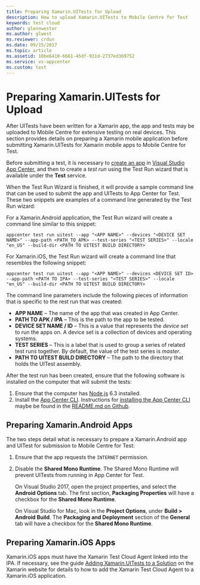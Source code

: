 ```yaml
---
title: Preparing Xamarin.UITests for Upload
description: How to upload Xamarin.UITests to Mobile Centre for Test
keywords: test cloud
author: glennwester
ms.author: glwest
ms.reviewer: crdun
ms.date: 09/15/2017
ms.topic: article
ms.assetid: 10be6410-6661-45df-931d-2737ed369752
ms.service: vs-appcenter
ms.custom: test
---
```


# Preparing Xamarin.UITests for Upload 

After UITests have been written for a Xamarin app, the app and tests may be uploaded to Mobile Centre for extensive testing on real devices. This section provides details on preparing a Xamarin mobile application before submitting Xamarin.UITests for Xamarin mobile apps to Mobile Centre for Test. 

Before submitting a test, it is necessary to [create an app](../dashboard/creating-and-managing-apps.md) in [Visual Studio App Center](https://appcenter.ms/), and then to create a _test run_ using the Test Run wizard that is available under the **Test** service.

When the Test Run Wizard is finished, it will provide a sample command line that can be used to submit the app and UITests to App Center for Test. These two snippets are examples of a command line generated by the Test Run wizard:

For a Xamarin.Android application, the Test Run wizard will create a command line similar to this snippet:  

```
appcenter test run uitest --app "<APP NAME>" --devices "<DEVICE SET NAME>" --app-path <PATH_TO_APK> --test-series "<TEST SERIES>" --locale "en_US" --build-dir <PATH TO UITEST BUILD DIRECTORY>
```
For Xamarin.iOS, the Test Run wizard will create a command line that resembles the following snippet: 

```
appcenter test run uitest --app "<APP NAME>" --devices <DEVICE SET ID> --app-path <PATH TO IPA> --test-series "<TEST SERIES>" --locale "en_US" --build-dir <PATH TO UITEST BUILD DIRECTORY>
```

The command line parameters include the following pieces of information that is specific to the rest run that was created:

* **APP NAME** &ndash; The name of the app that was created in App Center.
* **PATH TO APK / IPA** &ndash; This is the path to the app to be tested.
* **DEVICE SET NAME / ID** &ndash; This is a value that represents the _device set_ to run the apps on. A device set is a collection of devices and operating systems.
* **TEST SERIES** &ndash; This is a label that is used to group a series of related test runs together. By default, the value of the test series is _master_. 
* **PATH TO UITEST BUILD DIRECTORY** &ndash; The path to the directory that holds the UITest assembly.

After the test run has been created, ensure that the following software is installed on the computer that will submit the tests: 

1. Ensure that the computer has [Node.js](https://nodejs.org/en/) 6.3 installed.
2. Install the [App Center CLI](../cli/index.md). Instructions for [installing the App Center CLI](https://github.com/Microsoft/AppCenter-CLI#installation) maybe be found in the [README.md on Github](https://github.com/Microsoft/AppCenter-CLI).

## Preparing Xamarin.Android Apps

The two steps detail what is necessary to prepare a Xamarin.Android app and UITest for submission to Mobile Centre for Test: 

1. Ensure that the app requests the `INTERNET` permission.
2. Disable the **Shared Mono Runtime**. The Shared Mono Runtime will prevent UITests from running in App Center for Test. 

    On Visual Studio 2017, open the project properties, and select the **Android Options** tab. The first section, **Packaging Properties** will have a checkbox for the **Shared Mono Runtime**. 
    
    On Visual Studio for Mac, look in the **Project Options**, under **Build > Android Build**. The **Packaging and Deployment** section of the  **General** tab will have a checkbox for the **Shared Mono Runtime**.

## Preparing Xamarin.iOS Apps

Xamarin.iOS apps must have the Xamarin Test Cloud Agent linked into the IPA. If necessary, see the guide [Adding Xamarin.UITests to a Solution](https://developer.xamarin.com/guides/testcloud/uitest/adding-uitest/#Adding_the_Xamarin_Test_Cloud_Agent_to_the_iOS_Project) on the Xamarin website for details to how to add the Xamarin Test Cloud Agent to a Xamarin.iOS application.
